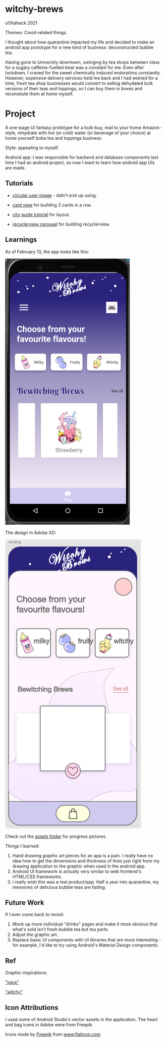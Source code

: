 # witchy-brews

uOttahack 2021

Themes: Covid-related things.

I thought about how quarantine impacted my life and decided to make an android app prototype for a new kind of business: deconstructed bubble tea.

Having gone to University downtown, swinging by tea shops between class for a sugary caffeine-fuelled treat was a constant for me. Even after lockdown, I craved for the sweet chemically induced endorphins constantly. However, expensive delivery services held me back and I had wished for a time, fresh tea shop businesses would convert to selling dehydated bulk versions of their teas and toppings, so I can buy them in boxes and reconsitute them at home myself.

# Project

A one-page UI fantasy prototype for a bulk-buy, mail to your home Amazon-style, rehydrate with hot (or cold) water (or beverage of your choice) at home yourself boba tea and toppings business.

Style: appealing to myself.

Android app: I was responsible for backend and database components last time I had an android project, so now I want to learn how android app UIs are made.


## Tutorials

- [circular user image](https://www.youtube.com/watch?v=InkQJ4riGyI) - didn't end up using.

- [card view](https://www.youtube.com/watch?v=YKssd_9x8Eg) for building 3 cards in a row.

- [city guide tutorial](https://www.taimoorsikander.com/city-guide-dashboard/) for layout.

- [recyclerview carousel](https://www.youtube.com/watch?v=QwMmBHA1RrE) for building recyclerview.

## Learnings

As of February 13, the app looks like this:


![app](assets/feb-13.png)


The design in Adobe XD:


![design](assets/feb-6-13.png)



Check out the [assets folder](assets/) for progress pictures.


Things I learned:

1. Hand drawing graphic art pieces for an app is a pain. I really have no idea how to get the dimensions and thickness of lines just right from my drawing application to the graphic when used in the android app.
1. Android UI framework is actually very similar to web frontend's HTML/CSS frameworks.
1. I really wish this was a real product/app. Half a year into quarantine, my memories of delicious bubble teas are fading.


## Future Work

If I ever come back to revisit:

1. Mock up more individual "drinks" pages and make it more obvious that what's sold isn't fresh bubble tea but tea parts.
1. Adjust the graphic art.
1. Replace basic UI components with UI libraries that are more interesting - for example, I'd like to try using Android's Material Design components.

## Ref

Graphic inspirations: 

["juice"](https://dribbble.com/shots/10029626-Online-Food-App)

["witchy"](https://dribbble.com/shots/13405767-Fantastic-Magical-Icons)


## Icon Attributions

I used some of Android Studio's vector assets in the application. The heart and bag icons in Adobe were from Freepik.

<div>Icons made by <a href="https://www.freepik.com" title="Freepik">Freepik</a> from <a href="https://www.flaticon.com/" title="Flaticon">www.flaticon.com</a></div>